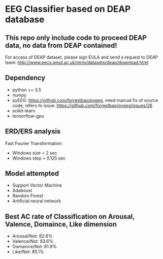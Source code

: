 # EEG Classifier based on DEAP database

## This repo only include code to proceed DEAP data, no data from DEAP contained!

For access of DEAP dataset, please sign EULA and send a request to DEAP team: http://www.eecs.qmul.ac.uk/mmv/datasets/deap/download.html

## Dependency
* python >= 3.5
* numpy
* pyEEG: https://github.com/forrestbao/pyeeg, need manual fix of source code, refers to issue: https://github.com/forrestbao/pyeeg/issues/26
* scikit-learn
* tensorflow-gpu

## ERD/ERS analysis
Fast Fourier Transformation:
* Windows size = 2 sec
* Windows step = 0.125 sec

## Model attempted
* Support Vector Machine
* Adaboost
* Random Forest
* Artificial neural network

## Best AC rate of Classification on Arousal, Valence, Domaince, Like dimension
* Arousal/Not: 82.6%
* Valence/Not: 83.6%
* Domaince/Not: 81.9%
* Like/Not: 85.1%
